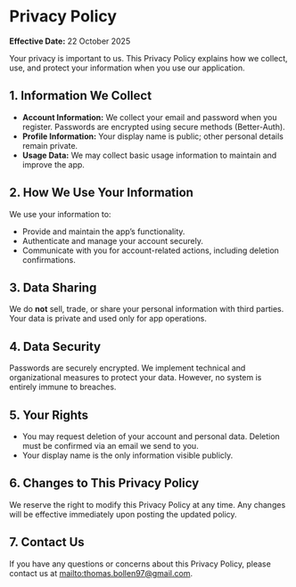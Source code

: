 # Privacy Policy

**Effective Date:** 22 October 2025

Your privacy is important to us. This Privacy Policy explains how we collect, use, and protect your information when you use our application.

## 1. Information We Collect

- **Account Information:** We collect your email and password when you register. Passwords are encrypted using secure methods (Better-Auth).
- **Profile Information:** Your display name is public; other personal details remain private.
- **Usage Data:** We may collect basic usage information to maintain and improve the app.

## 2. How We Use Your Information

We use your information to:

- Provide and maintain the app’s functionality.
- Authenticate and manage your account securely.
- Communicate with you for account-related actions, including deletion confirmations.

## 3. Data Sharing

We do **not** sell, trade, or share your personal information with third parties. Your data is private and used only for app operations.

## 4. Data Security

Passwords are securely encrypted. We implement technical and organizational measures to protect your data. However, no system is entirely immune to breaches.

## 5. Your Rights

- You may request deletion of your account and personal data. Deletion must be confirmed via an email we send to you.
- Your display name is the only information visible publicly.

## 6. Changes to This Privacy Policy

We reserve the right to modify this Privacy Policy at any time. Any changes will be effective immediately upon posting the updated policy.

## 7. Contact Us

If you have any questions or concerns about this Privacy Policy, please contact us at <mailto:thomas.bollen97@gmail.com>.

